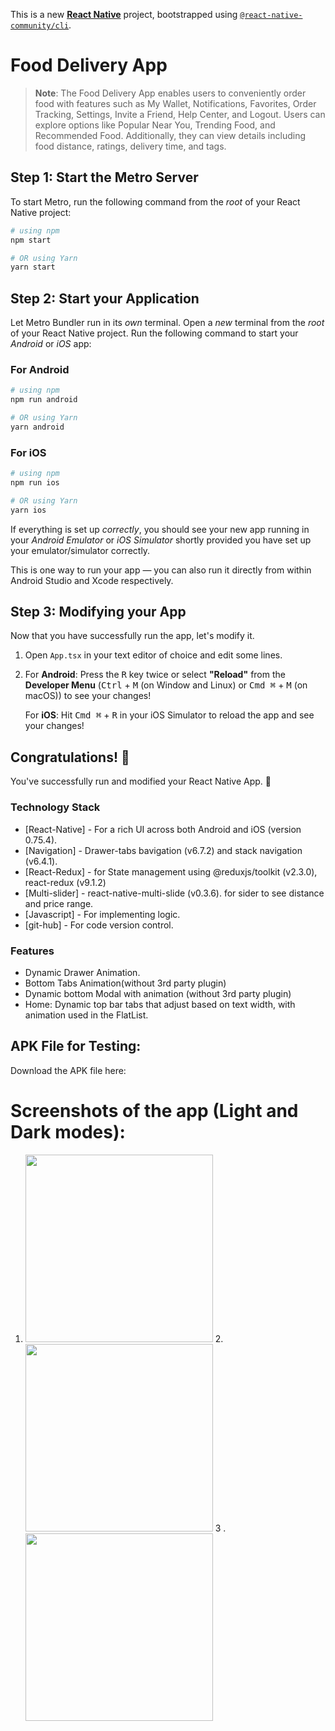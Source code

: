 This is a new [**React Native**](https://reactnative.dev) project, bootstrapped using [`@react-native-community/cli`](https://github.com/react-native-community/cli).

# Food Delivery App

> **Note**: The Food Delivery App enables users to conveniently order food with features such as My Wallet, Notifications, Favorites, Order Tracking, Settings, Invite a Friend, Help Center, and Logout. Users can explore options like Popular Near You, Trending Food, and Recommended Food. Additionally, they can view details including food distance, ratings, delivery time, and tags.

## Step 1: Start the Metro Server

To start Metro, run the following command from the _root_ of your React Native project:

```bash
# using npm
npm start

# OR using Yarn
yarn start
```

## Step 2: Start your Application

Let Metro Bundler run in its _own_ terminal. Open a _new_ terminal from the _root_ of your React Native project. Run the following command to start your _Android_ or _iOS_ app:

### For Android

```bash
# using npm
npm run android

# OR using Yarn
yarn android
```

### For iOS

```bash
# using npm
npm run ios

# OR using Yarn
yarn ios
```

If everything is set up _correctly_, you should see your new app running in your _Android Emulator_ or _iOS Simulator_ shortly provided you have set up your emulator/simulator correctly.

This is one way to run your app — you can also run it directly from within Android Studio and Xcode respectively.

## Step 3: Modifying your App

Now that you have successfully run the app, let's modify it.

1. Open `App.tsx` in your text editor of choice and edit some lines.
2. For **Android**: Press the <kbd>R</kbd> key twice or select **"Reload"** from the **Developer Menu** (<kbd>Ctrl</kbd> + <kbd>M</kbd> (on Window and Linux) or <kbd>Cmd ⌘</kbd> + <kbd>M</kbd> (on macOS)) to see your changes!

   For **iOS**: Hit <kbd>Cmd ⌘</kbd> + <kbd>R</kbd> in your iOS Simulator to reload the app and see your changes!

## Congratulations! :tada:

You've successfully run and modified your React Native App. :partying_face:

### Technology Stack

- [React-Native] - For a rich UI across both Android and iOS (version 0.75.4).
- [Navigation] - Drawer-tabs bavigation (v6.7.2) and stack navigation (v6.4.1).
- [React-Redux] - for State management using @reduxjs/toolkit (v2.3.0), react-redux (v9.1.2)
- [Multi-slider] - react-native-multi-slide (v0.3.6). for sider to see distance and price range.
- [Javascript] - For implementing logic.
- [git-hub] - For code version control.

### Features

- Dynamic Drawer Animation.
- Bottom Tabs Animation(without 3rd party plugin)
- Dynamic bottom Modal with animation (without 3rd party plugin)
- Home: Dynamic top bar tabs that adjust based on text width, with animation used in the FlatList.

## APK File for Testing:

Download the APK file here:

# Screenshots of the app (Light and Dark modes):

1. <img src="src/sampleImages/home-screen.png" width="300" /> 2. <img src="src/sampleImages/animated-drawer-menu.png" width="300" /> 3 .<img src="src/sampleImages/bottom-modal.png" width="300" />
